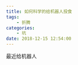 ```yaml
---
title: 如何科学的给机器人投食
tags: 
    - 折腾
categories:
    - 坑
date: 2018-12-15 12:54:00
---
```


最近给机器人
<!--stackedit_data:
eyJoaXN0b3J5IjpbMjQ5Nzg3ODddfQ==
-->